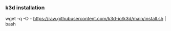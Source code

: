 ### k3d installation
wget -q -O - https://raw.githubusercontent.com/k3d-io/k3d/main/install.sh | bash